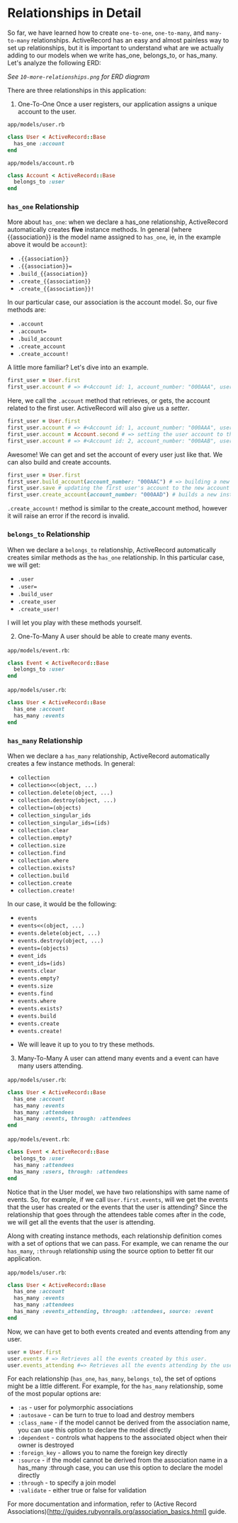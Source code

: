 # Relationships in Detail
So far, we have learned how to create `one-to-one`, `one-to-many`, and `many-to-many` relationships. ActiveRecord has an easy and almost painless way to set up relationships, but it is important to understand what are we actually adding to our models when we write has_one, belongs_to, or has_many. Let's analyze the following ERD:

*See `10-more-relationships.png` for ERD diagram*

There are three relationships in this application:

1. One-To-One
Once a user registers, our application assigns a unique account to the user.

`app/models/user.rb`

```ruby
class User < ActiveRecord::Base
  has_one :account
end
```

`app/models/account.rb`

```ruby
class Account < ActiveRecord::Base
  belongs_to :user
end
```

### `has_one` Relationship
More about `has_one`: when we declare a has_one relationship, ActiveRecord automatically creates **five** instance methods. In general (where {{association}} is the model name assigned to `has_one`, ie, in the example above it would be `account`):

- `.{{association}}`
- `.{{association}}=`
- `.build_{{association}}`
- `.create_{{association}}`
- `.create_{{association}}!`

In our particular case, our association is the account model. So, our five methods are:

- `.account`
- `.account=`
- `.build_account`
- `.create_account`
- `.create_account!`

A little more familiar? Let's dive into an example.

```ruby
first_user = User.first
first_user.account # => #<Account id: 1, account_number: "000AAA", user_id: 1, created_at: "2016-11-03 00:35:36", updated_at: "2016-11-03 01:40:42">
```

Here, we call the `.account` method that retrieves, or gets, the account related to the first user. ActiveRecord will also give us a *setter*.

```ruby
first_user = User.first
first_user.account # => #<Account id: 1, account_number: "000AAA", user_id: 1, created_at: "2016-11-03 00:35:36", updated_at: "2016-11-03 01:40:42">
first_user.account = Account.second # => setting the user account to the secound account
first_user.account # => #<Account id: 2, account_number: "000AAB", user_id: 1, created_at: "2016-11-03 01:42:37", updated_at: "2016-11-03 01:43:05">
```

Awesome! We can get and set the account of every user just like that. We can also build and create accounts.

```ruby
first_user = User.first
first_user.build_account(account_number: "000AAC") # => building a new instance of the account (it does not yet save)
first_user.save # updating the first user's account to the new account number created
first_user.create_account(account_number: "000AAD") # builds a new instance of the account and saves it as the first user's account. ie, `create_account` builds and saves at the same time, whereas `build_account` only builds but does not save.
```

`.create_account!` method is similar to the create_account method, however it will raise an error if the record is invalid.

### `belongs_to` Relationship

When we declare a `belongs_to` relationship, ActiveRecord automatically creates similar methods as the `has_one` relationship. In this particular case, we will get:

- `.user`
- `.user=`
- `.build_user`
- `.create_user`
- `.create_user!`

I will let you play with these methods yourself.

2. One-To-Many
A user should be able to create many events.

`app/models/event.rb`:

```ruby
class Event < ActiveRecord::Base
  belongs_to :user
end
```

`app/models/user.rb`:

```ruby
class User < ActiveRecord::Base
  has_one :account
  has_many :events
end
```

### `has_many` Relationship

When we declare a `has_many` relationship, ActiveRecord automatically creates a few instance methods. In general:

- `collection`
- `collection<<(object, ...)`
- `collection.delete(object, ...)`
- `collection.destroy(object, ...)`
- `collection=(objects)`
- `collection_singular_ids`
- `collection_singular_ids=(ids)`
- `collection.clear`
- `collection.empty?`
- `collection.size`
- `collection.find`
- `collection.where`
- `collection.exists?`
- `collection.build`
- `collection.create`
- `collection.create!`

In our case, it would be the following:

- `events`
- `events<<(object, ...)`
- `events.delete(object, ...)`
- `events.destroy(object, ...)`
- `events=(objects)`
- `event_ids`
- `event_ids=(ids)`
- `events.clear`
- `events.empty?`
- `events.size`
- `events.find`
- `events.where`
- `events.exists?`
- `events.build`
- `events.create`
- `events.create!`

* We will leave it up to you to try these methods.

3. Many-To-Many
A user can attend many events and a event can have many users attending.

`app/models/user.rb`:

```ruby
class User < ActiveRecord::Base
  has_one :account
  has_many :events
  has_many :attendees
  has_many :events, through: :attendees
end
```

`app/models/event.rb`:

```ruby
class Event < ActiveRecord::Base
  belongs_to :user
  has_many :attendees
  has_many :users, through: :attendees
end
```

Notice that in the User model, we have two relationships with same name of events. So, for example, if we call `User.first.events`, will we get the events that the user has created or the events that the user is attending? Since the relationship that goes through the attendees table comes after in the code, we will get all the events that the user is attending.

Along with creating instance methods, each relationship definition comes with a set of options that we can pass. For example, we can rename the our `has_many`, `:through` relationship using the source option to better fit our application.

`app/models/user.rb`:

```ruby
class User < ActiveRecord::Base
  has_one :account
  has_many :events
  has_many :attendees
  has_many :events_attending, through: :attendees, source: :event
end
```

Now, we can have get to both events created and events attending from any user.

```ruby
user = User.first
user.events # => Retrieves all the events created by this user.
user.events_attending #=> Retrieves all the events attending by the user.
```

For each relationship (`has_one`, `has_many`, `belongs_to`), the set of options might be a little different. For example, for the `has_many` relationship, some of the most popular options are:

- `:as` - user for polymorphic associations
- `:autosave` - can be turn to true to load and destroy members
- `:class_name` - if the model cannot be derived from the association name, you can use this option to declare the model directly
- `:dependent` - controls what happens to the associated object when their owner is destroyed
- `:foreign_key` - allows you to name the foreign key directly
- `:source` - if the model cannot be derived from the association name in a has_many :through case, you can use this option to declare the model directly
- `:through` - to specify a join model
- `:validate` - either true or false for validation

For more documentation and information, refer to (Active Record Associations)[http://guides.rubyonrails.org/association_basics.html] guide.
